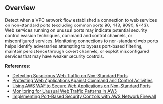 ## Overview

Detect when a VPC network flow established a connection to web services on non-standard ports (excluding common ports 80, 443, 8080, 8443). Web services running on unusual ports may indicate potential security control evasion techniques, command and control channels, or misconfigured services. Monitoring connections to non-standard web ports helps identify adversaries attempting to bypass port-based filtering, maintain persistence through covert channels, or exploit misconfigured services that may have weaker security controls.

**References**:
- [Detecting Suspicious Web Traffic on Non-Standard Ports](https://aws.amazon.com/blogs/security/how-to-use-amazon-guardduty-and-vpc-flow-logs-to-identify-suspicious-traffic/)
- [Protecting Web Applications Against Command and Control Activities](https://aws.amazon.com/blogs/security/how-to-detect-and-automatically-remediate-potentially-malicious-activity-with-aws-lambda-guardduty-security-hub/)
- [Using AWS WAF to Secure Web Applications on Non-Standard Ports](https://aws.amazon.com/blogs/security/how-to-import-your-web-access-control-lists-from-aws-waf-classic-to-new-aws-waf/)
- [Monitoring for Unusual Web Traffic Patterns in AWS](https://aws.amazon.com/blogs/security/how-to-get-started-with-security-monitoring-on-aws/)
- [Implementing Port-Based Security Controls with AWS Network Firewall](https://aws.amazon.com/blogs/networking-and-content-delivery/building-a-service-centric-network-architecture-using-aws-network-firewall/)